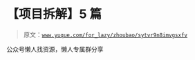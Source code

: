 # 【项目拆解】5 篇

> 原文：[`www.yuque.com/for_lazy/zhoubao/sytvr9n8imvgsxfv`](https://www.yuque.com/for_lazy/zhoubao/sytvr9n8imvgsxfv)

公众号懒人找资源，懒人专属群分享